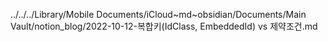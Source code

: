 ../../../Library/Mobile Documents/iCloud~md~obsidian/Documents/Main Vault/notion_blog/2022-10-12-복합키(IdClass, EmbeddedId) vs 제약조건.md